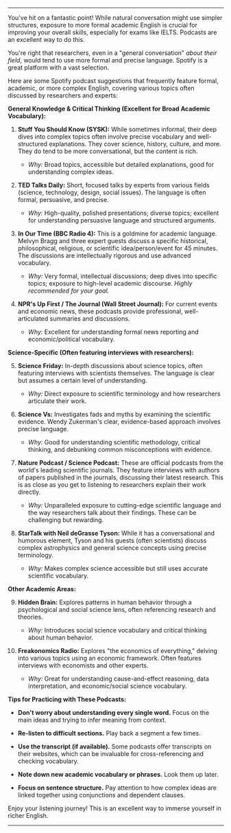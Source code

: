 
---

You've hit on a fantastic point! While natural conversation might use simpler structures, exposure to more formal academic English is crucial for improving your overall skills, especially for exams like IELTS. Podcasts are an excellent way to do this.

You're right that researchers, even in a "general conversation" _about their field_, would tend to use more formal and precise language. Spotify is a great platform with a vast selection.

Here are some Spotify podcast suggestions that frequently feature formal, academic, or more complex English, covering various topics often discussed by researchers and experts:

**General Knowledge & Critical Thinking (Excellent for Broad Academic Vocabulary):**

1. **Stuff You Should Know (SYSK):** While sometimes informal, their deep dives into complex topics often involve precise vocabulary and well-structured explanations. They cover science, history, culture, and more. They do tend to be more conversational, but the content is rich.
    
    - _Why:_ Broad topics, accessible but detailed explanations, good for understanding complex ideas.
        
2. **TED Talks Daily:** Short, focused talks by experts from various fields (science, technology, design, social issues). The language is often formal, persuasive, and precise.
    
    - _Why:_ High-quality, polished presentations; diverse topics; excellent for understanding persuasive language and structured arguments.
        
3. **In Our Time (BBC Radio 4):** This is a goldmine for academic language. Melvyn Bragg and three expert guests discuss a specific historical, philosophical, religious, or scientific idea/person/event for 45 minutes. The discussions are intellectually rigorous and use advanced vocabulary.
    
    - _Why:_ Very formal, intellectual discussions; deep dives into specific topics; exposure to high-level academic discourse. _Highly recommended for your goal._
        
4. **NPR's Up First / The Journal (Wall Street Journal):** For current events and economic news, these podcasts provide professional, well-articulated summaries and discussions.
    
    - _Why:_ Excellent for understanding formal news reporting and economic/political vocabulary.
        

**Science-Specific (Often featuring interviews with researchers):**

5. **Science Friday:** In-depth discussions about science topics, often featuring interviews with scientists themselves. The language is clear but assumes a certain level of understanding.
    
    - _Why:_ Direct exposure to scientific terminology and how researchers articulate their work.
        
6. **Science Vs:** Investigates fads and myths by examining the scientific evidence. Wendy Zukerman's clear, evidence-based approach involves precise language.
    
    - _Why:_ Good for understanding scientific methodology, critical thinking, and debunking common misconceptions with evidence.
        
7. **Nature Podcast / Science Podcast:** These are official podcasts from the world's leading scientific journals. They feature interviews with authors of papers published in the journals, discussing their latest research. This is as close as you get to listening to researchers explain their work directly.
    
    - _Why:_ Unparalleled exposure to cutting-edge scientific language and the way researchers talk about their findings. These can be challenging but rewarding.
        
8. **StarTalk with Neil deGrasse Tyson:** While it has a conversational and humorous element, Tyson and his guests (often scientists) discuss complex astrophysics and general science concepts using precise terminology.
    
    - _Why:_ Makes complex science accessible but still uses accurate scientific vocabulary.
        

**Other Academic Areas:**

9. **Hidden Brain:** Explores patterns in human behavior through a psychological and social science lens, often referencing research and theories.
    
    - _Why:_ Introduces social science vocabulary and critical thinking about human behavior.
        
10. **Freakonomics Radio:** Explores "the economics of everything," delving into various topics using an economic framework. Often features interviews with economists and other experts.
    
    - _Why:_ Great for understanding cause-and-effect reasoning, data interpretation, and economic/social science vocabulary.
        

**Tips for Practicing with These Podcasts:**

- **Don't worry about understanding every single word.** Focus on the main ideas and trying to infer meaning from context.
    
- **Re-listen to difficult sections.** Play back a segment a few times.
    
- **Use the transcript (if available).** Some podcasts offer transcripts on their websites, which can be invaluable for cross-referencing and checking vocabulary.
    
- **Note down new academic vocabulary or phrases.** Look them up later.
    
- **Focus on sentence structure.** Pay attention to how complex ideas are linked together using conjunctions and dependent clauses.
    

Enjoy your listening journey! This is an excellent way to immerse yourself in richer English.

---

